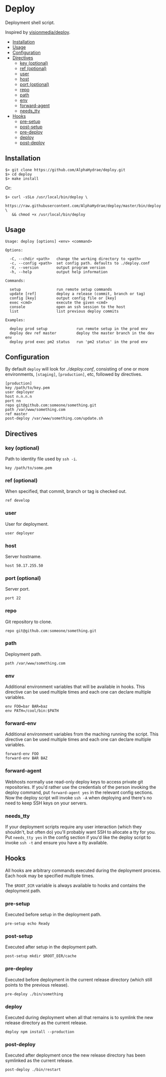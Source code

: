 # Deploy

Deployment shell script.

Inspired by [visionmedia/deploy][visionmedia].

<!-- START doctoc generated TOC please keep comment here to allow auto update -->
<!-- DON'T EDIT THIS SECTION, INSTEAD RE-RUN doctoc TO UPDATE -->


- [Installation](#installation)
- [Usage](#usage)
- [Configuration](#configuration)
- [Directives](#directives)
  - [key (optional)](#key-optional)
  - [ref (optional)](#ref-optional)
  - [user](#user)
  - [host](#host)
  - [port (optional)](#port-optional)
  - [repo](#repo)
  - [path](#path)
  - [env](#env)
  - [forward-agent](#forward-agent)
  - [needs_tty](#needs_tty)
- [Hooks](#hooks)
  - [pre-setup](#pre-setup)
  - [post-setup](#post-setup)
  - [pre-deploy](#pre-deploy)
  - [deploy](#deploy)
  - [post-deploy](#post-deploy)

<!-- END doctoc generated TOC please keep comment here to allow auto update -->

## Installation

    $> git clone https://github.com/AlphaHydrae/deploy.git
    $> cd deploy
    $> make install

Or:

    $> curl -sSLo /usr/local/bin/deploy \
       https://raw.githubusercontent.com/AlphaHydrae/deploy/master/bin/deploy \
       && chmod +x /usr/local/bin/deploy

## Usage

    Usage: deploy [options] <env> <command>

    Options:

      -C, --chdir <path>   change the working directory to <path>
      -c, --config <path>  set config path. defaults to ./deploy.conf
      -V, --version        output program version
      -h, --help           output help information

    Commands:

      setup                run remote setup commands
      update [ref]         deploy a release (commit, branch or tag)
      config [key]         output config file or [key]
      exec <cmd>           execute the given <cmd>
      console              open an ssh session to the host
      list                 list previous deploy commits

    Examples:

      deploy prod setup             run remote setup in the prod env
      deploy dev ref master         deploy the master branch in the dev env
      deploy prod exec pm2 status   run 'pm2 status' in the prod env

## Configuration

 By default `deploy` will look for _./deploy.conf_, consisting of one or more environments, `[staging]`, `[production]`, etc, followed by directives.

    [production]
    key /path/to/key.pem
    user deployer
    host n.n.n.n
    port nn
    repo git@github.com:someone/something.git
    path /var/www/something.com
    ref master
    post-deploy /var/www/something.com/update.sh

## Directives

### key (optional)

Path to identity file used by `ssh -i`.

    key /path/to/some.pem

### ref (optional)

When specified, that commit, branch or tag is checked out.

    ref develop

### user

User for deployment.

    user deployer

### host

Server hostname.

    host 50.17.255.50

### port (optional)

Server port.

    port 22

### repo

Git repository to clone.

    repo git@github.com:someone/something.git

### path

Deployment path.

    path /var/www/something.com

### env

Additional environment variables that will be available in hooks.
This directive can be used multiple times and each one can declare multiple variables.

    env FOO=bar BAR=baz
    env PATH=/cool/bin:$PATH

### forward-env

Additional environment variables from the maching running the script.
This directive can be used multiple times and each one can declare multiple variables.

    forward-env FOO
    forward-env BAR BAZ

### forward-agent

Webhosts normally use read-only deploy keys to access private git repositories.
If you'd rather use the credentials of the person invoking the deploy
command, put `forward-agent yes` in the relevant config sections.
Now the deploy script will invoke `ssh -A` when deploying and there's
no need to keep SSH keys on your servers.

### needs_tty

If your deployment scripts require any user interaction (which they shouldn't, but
often do) you'll probably want SSH to allocate a tty for you. Put `needs_tty yes`
in the config section if you'd like the deploy script to invoke `ssh -t` and ensure
you have a tty available.

## Hooks

All hooks are arbitrary commands executed during the deployment process.
Each hook may be specified multiple times.

The `$ROOT_DIR` variable is always available to hooks and contains the deployment path.

### pre-setup

Executed before setup in the deployment path.

    pre-setup echo Ready

### post-setup

Executed after setup in the deployment path.

    post-setup mkdir $ROOT_DIR/cache

### pre-deploy

Executed before deployment in the current release directory (which still points to the previous release).

    pre-deploy ./bin/something

### deploy

Executed during deployment when all that remains is to symlink the new release directory as the current release.

    deploy npm install --production

### post-deploy

Executed after deployment once the new release directory has been symlinked as the current release.

    post-deploy ./bin/restart

[visionmedia]: https://github.com/visionmedia/deploy
